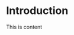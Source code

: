 
# Introduction

This is content 
<!-- ![image](https://raw.githubusercontent.com/r15hil/old-site/main/img/IMG_6597.jpg) -->
